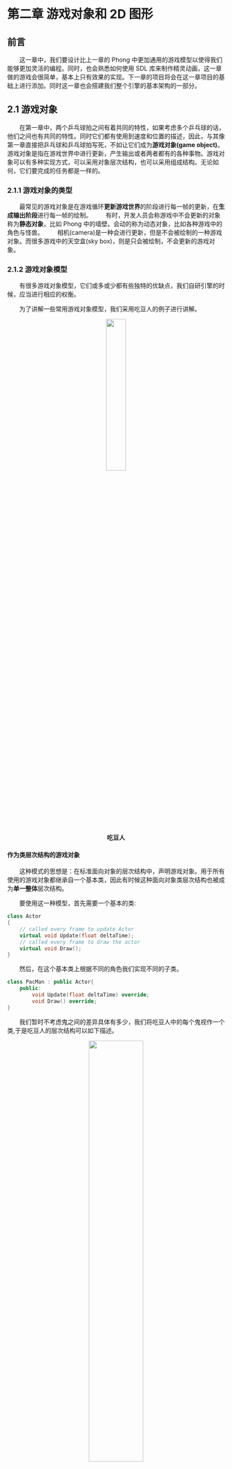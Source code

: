 # 第二章 游戏对象和 2D 图形

## 前言

&emsp;&emsp;这一章中，我们要设计比上一章的 Phong 中更加通用的游戏模型以使得我们能够更加灵活的编程。同时，也会熟悉如何使用 SDL 库来制作精灵动画，这一章做的游戏会很简单，基本上只有效果的实现。下一章的项目将会在这一章项目的基础上进行添加。同时这一章也会搭建我们整个引擎的基本架构的一部分。

## 2.1 游戏对象

&emsp;&emsp;在第一章中，两个乒乓球拍之间有着共同的特性，如果考虑多个乒乓球的话，他们之间也有共同的特性。同时它们都有使用到速度和位置的描述，因此，与其像第一章直接把乒乓球和乒乓球拍写死，不如让它们成为**游戏对象(game object)**。游戏对象是指在游戏世界中进行更新，产生输出或者两者都有的各种事物。游戏对象可以有多种实现方式，可以采用对象层次结构，也可以采用组成结构。无论如何，它们要完成的任务都是一样的。

### 2.1.1 游戏对象的类型

&emsp;&emsp;最常见的游戏对象是在游戏循环**更新游戏世界**的阶段进行每一帧的更新，在**生成输出阶段**进行每一帧的绘制。
&emsp;&emsp;有时，开发人员会称游戏中不会更新的对象称为**静态对象**，比如 Phong 中的墙壁。会动的称为动态对象，比如各种游戏中的角色与怪兽。
&emsp;&emsp;相机(camera)是一种会进行更新，但是不会被绘制的一种游戏对象。而很多游戏中的天空盒(sky box)，则是只会被绘制，不会更新的游戏对象。

### 2.1.2 游戏对象模型

&emsp;&emsp;有很多游戏对象模型，它们或多或少都有些独特的优缺点，我们自研引擎的时候，应当进行相应的权衡。

&emsp;&emsp;为了讲解一些常用游戏对象模型，我们采用吃豆人的例子进行讲解。

<div align = "center" >
<img src = "https://gimg2.baidu.com/image_search/src=http%3A%2F%2Fimgsa.baidu.com%2Fbaike%2Fpic%2Fitem%2F902397dda144ad34376844b5d9a20cf431ad8529.jpg&refer=http%3A%2F%2Fimgsa.baidu.com&app=2002&size=f9999,10000&q=a80&n=0&g=0n&fmt=auto?sec=1666668794&t=38d859d203a95f961f81a9748caf55ff" width = 30% height = 30%/ >
<h4>吃豆人</h4>
</div>

#### 作为类层次结构的游戏对象

&emsp;&emsp;这种模式的思想是：在标准面向对象的层次结构中，声明游戏对象。用于所有使用的游戏对象都继承自一个基本类，因此有时候这种面向对象类层次结构也被成为**单一整体**层次结构。

&emsp;&emsp;要使用这一种模型，首先需要一个基本的类:

```c++
class Actor
{
    // called every frame to update Actor
    virtual void Update(float deltaTime);
    // called every frame to draw the actor
    virtual void Draw();
}
```

&emsp;&emsp;然后，在这个基本类上根据不同的角色我们实现不同的子类。

```c++
class PacMan : public Actor{
    public:
        void Update(float deltaTime) override;
        void Draw() override;
}
```

&emsp;&emsp;我们暂时不考虑鬼之间的差异具体有多少，我们将吃豆人中的每个鬼视作一个类,于是吃豆人的层次结构可以如下描述。

<div align = "center" >
<img src = "./PacMan.png" width = 50% height = 50%/ >
<h4>吃豆人层次结构</h4>
</div>

&emsp;&emsp;这个方法能够一层一层拓宽游戏对象的功能，但是这样也会导致我们加入很多不必要的功能。比如一个固定视角的游戏，我们不需要对墙相关的游戏对象进行更新只需要绘制；不需要对触发器(trigger)进行绘制，但是只需要刷新。

&emsp;&emsp;当我们使用这种游戏对象模型的时候，请尽可能避免出现**钻石型继承**。

#### 具有组件的游戏对象

&emsp;&emsp;许多游戏都使用**基于组件**的游戏对象模型来取代单一的整体式层次结构。Unity 引擎是采用这种思路的一个典型。在这个模型中，游戏对象类是一个组件的容器，组件负责完成各种功能，而容器负责组织组件。

&emsp;&emsp;在这种模式下，我们可以将 PacMan 理解为包含 TransformComponent, CollisionComponent, RendererComponent 和 PacManBehavior 这些组件的一个 GameObject 对象。

<div align = "center" >
<img src = "./PacManCom.png" width = 40% height = 40%/ >
<h4>吃豆人组件结构</h4>
</div>

&emsp;&emsp;对于纯粹的组件结构，GameObject 只提供添加与删除组件的方法与相关数据结构，不会提供任何其它功能。

```c++
class GameObject{
    public:
        AddComponent(Component*);
        RemoveComponent(Component*);
    private:
        std::unorder_set<Component*> mComponents;
}
```

&emsp;&emsp;基于组件的游戏对象模型可以更容易地将功能只添加到需要它的特定游戏对象中,而不会添加不需要的功能。比如只有需要被绘制的对象才会添加 RendererComponent 组件。

&emsp;&emsp;但是这个模式的缺点也很明显，当我们绘制场景中的物品时，我们往往需要获取 Transform 的信息，这意味着 RendererComponent 的实现必须要通过 GameObject 查询获取 Transform。根据查询方式的不同，查询操作可能成为性能瓶颈。

#### 具有组件层次结构的游戏对象

&emsp;&emsp;在实际应用中，往往上述两种模式结合使用。我们将一些额外必要的内容放入 GameObject 中，然后提供管理各种组件的容器。在本章，类的声明如下:

```c++
#include<vector>
using namespace std;
	class GameObject
	{
	public:

		// track state of gameobject
		enum State{
			EActive,
			EPause,
			EDead
		};

		// constructor and destructor
		GameObject(class Game* game);
		virtual ~GameObject();

		// add and remove gameobject
		void AddComponent(class Behaviour* behaviour);
		void RemoveComponent(class Behaviour* behaviour);

		//Getters/Setters
		//...
		//call when the object add to the world
		void Awake();
		//update method called from game
		void Update(float deltaTime);
		//update all components attached to the game object
		void UpdateComponents(float deltaTime);
        //any specific update code
		virtual void UpdateGameObject(float deltaTime);

	protected:
		// gameObject's state
		State mState;
		// transform informations
		class Transform* mtransform;
		// components container
		vector<class Behaviour*> mComponents;
		class Game* game;
	};


```

&emsp;&emsp;GameObject 类会有多种状态，包括活跃、暂停以及死亡，在上述代码分别对应"EActive,EPause,EDead"。我们只更新参与 EActive 状态的对象，处于 EPause 状态的对象将会在不被进行任何更新(包括绘制)，对于 EDead 状态的对象会通知游戏将它删除。

&emsp;&emsp;Update 方法首先会调用 UpdateComponents 方法对所有活动组件进行遍历更新，然后调用 UpdateGameObject 函数。为了使得 GameObject 的子类能够自定义行为，因此提供了 UpdateGameObject 方法让子类自定义更新行为。但是对于 GameObject 的对象，这个实现为空。同时为了方便起见，我们定义一个叫 Awake 的方法用于在游戏对象被加入到世界时进行调用。

&emsp;&emsp;在游戏过程中，GameObject 对象会不可避免地用到 Game 对象中的各种内容，比如使用 deltaTime，创建新的游戏对象等。一个解决方案是使用**单例模式**，将 Game 对象变成一个单例。但是我们需要考虑游戏中的游戏的情况，因此我们可能不止一个 Game 类。所以我们不使用单例模式，而是使用一种叫**依赖注入**的方法，让 GameObject 的构造需要用到 Game 对象的指针。

&emsp;&emsp;我们将游戏对象的位置信息封装到了 Transform 类，这个类记录了游戏对象的位置，旋转，缩放等内容。现在只以最简单的方式将其进行实现,会在之后的章节中陆续更新完善。

```c++
class Transform
{
	public:
		Vector2 scale;
		Vector2 position;
		float rotation;
};
```

&emsp;&emsp;接下来我们进行组件类(Behaviour)的声明。在这个类中，我们声明了一个很重要的变量，mUpdateOrder。这个会决定在 GameObject 中，对 Component 进行更新的顺序。比如我们往往希望在别的的内容完成了更新后，再进行绘制；在游戏对象移动后再启用相机。

```c++
class Behaviour
{
public:
	// constructor and destructor
	Behaviour(class GameObject* gameObject, int updateOrder = 100);
	virtual ~Behaviour();
	int GetUpdateOrder() const;
private:
	int mUpdateOrder;
	class GameObject* gameObject;
};
```

&emsp;&emsp;这种混合模型可以避免单一整体对象模型中过于深层次的结构，其层次性也比纯组件模型让其有了更大的拓展空间。虽然不能完全消除组件间的通讯问题，但是我们能够尽可能进行避免。

&emsp;&emsp;目前为止，我们并没有让 GameObject 或者 Behaviour 进行输入的处理。这一章节暂时不考虑这个问题，使用特殊的方式进行处理。在第三章将会重新讨论如何将输入合并到游戏对象模型中。

### 2.1.3 将游戏对象加入循环

&emsp;&emsp;在游戏循环中，我们创建的 GameObject 对象，在完成创建后不能马上加入游戏循环，因为这个过程可能发生在游戏循环的任何位置从而导致一些不确定的行为。同理，我们也不应该直接将不需要的 GameObject 立即删除。因此，在 Game 类中，我们需要特定的容器对 GameObject 的创建与销毁进行管理。

&emsp;&emsp;在这里我们创建三个向量容器，分别用于管理挂起，活跃，死亡状态的 GameObject。游戏更新只遍历更新在 activeList 中的 GameObject。在创建游戏对象后，新加入的游戏对象会加入 pendingList 中，在完成了对 activeList 的操作后，才将 pendingList 中的对象加入 activeList(加入后从 pendingList 中删除以防重复添加)。而在每一次更新的最后，逐个销毁 deadList 中的 GameObject 对象。

```c++
using namespace std;
struct WindowSize {
	int w, h;
};
class Game
{
public:
	Game();
	// initialize a game
	bool Initialize();
	// runs game loop until game is over
	void GameLoop();
	void Shutdown();
	// create new GameObject
	void CreateGameObject(string name = "GameObject");
	// remove GameObject
	void RemoveGameObject(class GameObject*);

private:
	void ProcessInput();
	void UpdateGame();
	void GenerateOutput();

	// game should continue running
	bool mIsRunning;
	// we use this render draw the graphics
	SDL_Renderer* mRenderer;
	// window created by SDL
	SDL_Window* mWindow;
	// record our client window size
	WindowSize mWindowSize;
	// record time count since last frame
	Uint32 mTicksCounts;

	vector<class GameObject*> activeList;
	vector<class GameObject*> pendingList;
	vector<class GameObject*> deadList;
};

```

&emsp;&emsp;Game 其他大体上的内容见上一章节，在这一章节中我们需要着重对 GameLoop 中的 UpdateGame 和 GenerateOutput 进行修改，GenerateOutput 稍后会提到。

```c++
void Game::UpdateGame() {

	// Calculate delta time
	Uint32 expectCounts = mTicksCounts + 16;
	while (SDL_GetTicks() < expectCounts);// wait until 16 ms pass
	float deltaTime = (SDL_GetTicks() - mTicksCounts) / 1000.0f; //it stores counts of ms
	mTicksCounts = SDL_GetTicks();
	deltaTime = min(deltaTime, 0.5f);

	for (auto it = activeList.begin(); it != activeList.end(); it++) {
		(* it)->Update(deltaTime);
	}

	for (auto it = pendingList.begin(); it != pendingList.end(); it++) {
		activeList.emplace_back(*it);
		(*it)->Awake();
	}
	pendingList.clear();

	for (auto it = deadList.begin(); it != deadList.end(); it++) {
		delete (*it);
	}
	deadList.clear();
}
```

## 2.2 精灵(Sprite)

&emsp;&emsp;精灵(sprite)是 2D 游戏中的可视对象，通常用于表示角色、背景以及其他动态 2D 对象。每个精灵都有一个或者多个与之相关的图像文件这些图像往往有着不同的格式。PNG 格式的文件占用的空间少，但是因为硬件本身不能直接支持 PNG 图像，因此处理起来会花费较多的时间。很多游戏会根据平台的不同选择不同的图片文件格式，比如 IOS 系统推荐使用 PVR， PC 和 XBox 推荐使用 DXT。在这个项目中，我们选择使用 PNG 文件，因为现在图像编程程序普遍支持 PNG 类型文件，而不用专研具体平台。

### 2.2.1 加载图像文件

&emsp;&emsp;要使用 2D 精灵图像，一个很重要的事情就是初始化对 2D 图像的支持，第一步，我们需要使用 IMG_Init 函数初始化 SDL 图像，IMG_Init 和上一章节提到的窗口和渲染器选项一样，使用标志位进行初始化，并且支持位运算进行初始化。注意，该函数在**SDL_Image.h**头文件中，请务必配置好。我们目前只考虑 PNG，因此在 Game::Initialize()中加入` IMG_Init(IMG_INIT_PNG);`

&emsp;&emsp;当然，我们需要在加载图像后才能对图像进行操作。为了使得编码方便，我们在 Game 类的申明中加入 Game::LoadData 函数，目前在这个函数我们使用硬编码，在后面的章节我们会将它进行解耦。

```c++
class Game
{
public:
	Game();
	// initialize a game
	bool Initialize();
	// load data from file
	bool LoadData();
	...
}
```

&emsp;&emsp;加载图片需要使用到 IMG_Load 函数，其函数声明如下。我们输入我们要加载图片的文件名，然后 SDL 会帮我们加载对应的图片，然后返回一个 SDL_Surface 的指针。如果加载失败，将会返回 nullptr

```c++
SDL_Surface * IMG_Load(const char *file);
```

&emsp;&emsp;当我们需要绘制的使用，我们需要调用 SDL_CreateTextureFromSurface 函数来从 SDL_Surface 中创建 SDL_Texture，SDL_Texture 才是参与绘制的内容。函数声明如下。其将会返回一个 SLD_Texture 的指针。

```c++
SDL_Texture * SDL_CreateTextureFromSurface(SDL_Renderer * renderer, SDL_Surface * surface);
```

&emsp;&emsp;为了方便，我们创建一个将这两步合成为一个函数。

```c++
SDL_Texture* LoadTexture(const char url[],  SDL_Renderer  *mRenderer) {
	SDL_Surface*  surface= IMG_Load(url);
	if (surface == nullptr) {
		SDL_Log("Failed to load texture from file %s",url);
		return nullptr;
	}

	SDL_Texture* texture = SDL_CreateTextureFromSurface(mRenderer,surface);
	if (texture == nullptr) {
		SDL_Log("Failed to convert texture from file %s", url);
		return nullptr;
	}
	return texture;
}
```

&emsp;&emsp;在实际开发过程中，我们应该注意到一个问题，我们并不需要多次从磁盘中加载同样的资源到内存中，这既浪费资源又没有意义。因此实际开发中我们需要一个强大的资产管理系统来管理所有类型的资产。但是这并不是这一章节的内容，因此我们这一章节使用简单的哈希映射'unorder_map'来解决这个问题。

```c++
unordered_map<string , SDL_Texture* > textureAssets;
```

&emsp;&emsp;为了使 GameObject 能更加自由创建 texture，因此我们可以在 Game 中提供 Game::GetTexture()函数

```c++
SDL_Texture* Game::GetTexture(string texUrl) {
	if (textureAssets[texUrl] != nullptr) {
		return textureAssets[texUrl];
	}
	else {
		SDL_Texture* res = LoadTexture(texUrl.data(), mRenderer);
		textureAssets.insert({texUrl, res});
		return res;
	}
}
```

### 2.2.2 绘制精灵

&emsp;&emsp;假设我们游戏是有个拥有背景与角色的游戏。绘制该场景比较简单的算法是**画家算法**。画家算法是一种很基础简单的算法，其思路是从后往前地进行绘制，这样可以将物体按照深度进行覆盖。但是缺点在于这种算法无法准确定义覆盖关系，即很难将其用于绘制 3D 场景。
&emsp;&emsp;画家算法虽然不是非常通用的算法，不过其简单，画家算法在 2D 游戏中是非常好用的。

<div align = "center" >
<img src = "https://gimg2.baidu.com/image_search/src=http%3A%2F%2Fbkimg.cdn.bcebos.com%2Fpic%2F5327ce164bf42c4f962b430c&refer=http%3A%2F%2Fbkimg.cdn.bcebos.com&app=2002&size=f9999,10000&q=a80&n=0&g=0n&fmt=auto?sec=1666774890&t=71b2f072c21b62ac59a8778c2a424705" width = 70% height = 100%/ >
<h4>画家算法</h4>
</div>

&emsp;&emsp;上面的这幅图是画家算法的一个例子，为了画出这样一个山的场景，我们先将山和天空作为背景进行绘制，然后再绘制离观察者更近的草地，最后再草地上画出离观察者更近的树。

&emsp;&emsp;因为我们采用了组件的游戏模型，所以我们没必要把绘制的功能写死，而是通过使用相应的组件完成。因此，我们现在创建一个 Sprite 类，类声明如下：

```c++
class Sprite :
    public Behaviour
{
public:
    Sprite(GameObject* owner, int drawOrder = 100);
    ~Sprite();

    virtual void Draw(SDL_Renderer*);
    virtual void SetTexture(SDL_Texture*);

    int GetDrawOrder() const { return mDrawOrder; };
    int GetTextureHeight() const { return mTexHeight; };
    int GetTextureWidtht() const { return mTextWidth; };

protected:
    // texture to draw
    SDL_Texture* mTexture;
    // draw order used for painter's algorithm
    int mDrawOrder;
    // Width/Height of texture
    int mTextWidth;
    int mTexHeight;
};

```

&emsp;&emsp;绘制的顺序是由 mDrawOrder 属性决定的，请注意**Order 越大，绘制顺序越靠后，越不会被覆盖**。

&emsp;&emsp;因为 Game 的 SDL_Renderer\* 不应该直接对外开放，因此我们需要在 Game 中提供相关添加 Sprite 的功能。

```c++
void Game::AddSprite(Sprite* sprite) {
	int order =  sprite->GetDrawOrder();
	auto iter = mSpriteList.begin();
	for (; iter != mSpriteList.end(); ++iter) {
		if (order < (*iter)->GetDrawOrder()) break;
	}
	mSpriteList.insert(iter,sprite);
}
```

&emsp;&emsp;这段代码在添加 Sprite 的同时，也注意保持了相关的绘制顺序，所以我们可以在 GenerateOutput 的阶段遍历 Sprite 的容器，并且在**活跃的**Sprite 组件上调用 Draw 方法。

&emsp;&emsp;现在把目光拉回 Sprite，SetTexture 方法不仅可以设置 Texture，我们也可以通过获得的纹理一次性将 mTexWidth 和 mTexHeight 设置好。

&emsp;&emsp;SDL_QueryTexture 中我们传入的第一个参数是要查询的纹理信息，第二个参数用于查询像素传输时使用的原始格式，第三个参数是用于访问纹理的指针，第四五个分别是宽带和高度。我们在这里只需要宽度和高度。

```c++
void Sprite::SetTexture(SDL_Texture* tex) {
	mTexture = tex;
	SDL_QueryTexture(tex, nullptr, nullptr, &mTexWidth, &mTexHeight);
}
```

&emsp;&emsp;SDL 库提供了两种不同的纹理绘制函数，相对简单的函数为 SDL_RenderCopy 函数，若能成功绘制返回 0，否则返回 1。

```c++
int SDL_RenderCopy(SDL_Renderer * renderer,
                    SDL_Texture * texture,
                    const SDL_Rect * srcrect,// part of texture to draw (draw whole if null)
                    const SDL_Rect * dstrect);// rectangle to draw onto the target
```

&emsp;&emsp;SDL_RenderCopyEx 则支持更加高级的绘制行为，比如旋转。

```c++
extern int SDL_RenderCopyEx(SDL_Renderer * renderer,
                            SDL_Texture * texture,
                            const SDL_Rect * srcrect,
                            const SDL_Rect * dstrect,
                            const double angle,//rotation angle in clockwise degree
                            const SDL_Point *center,//point to rotate about (null for center)
                            const SDL_RendererFlip flip); // how to flip texture (usually SDL_FILE_NONE)
```

&emsp;&emsp;虽然 SDL_RenderCopy 更加方便，但是 SDL_RenderCopyEx 更加通用，不过其给我们在对 Sprite::Draw 的编码增加了一点复杂度，我们应该注意以下问题：

1. SDL_Rect 定义的坐标是目标左上角的坐标，但是需要旋转的话我们得在中心点定义旋转。
2. SDL_RenderCopyEx 的旋转角是按**度数**，而我们的 Transform 使用的是**弧度**。同时，因为旋转方向是顺时针方向，因此我们应该对旋转角度取反。

```c++
void Sprite::Draw(SDL_Renderer* renderer) {

	if (!mTexture || !mgameObject->IsActive()) return;
	SDL_Rect r;

	Vector2 scale = mgameObject->GetTransform()->scale;

	r.w = (int)(scale.x*mTexWidth);
	r.h = (int)(scale.y * mTexHeight);

	Vector2 pos = mgameObject->GetTransform()->position;
	r.x = (int)(pos.x - r.w /2);
	r.y = (int)(pos.y - r.h / 2);

	float rotation = mgameObject->GetTransform()->rotation;
	SDL_RenderCopyEx(renderer,
		mTexture,
		nullptr,//null to draw whole texture
		&r,// where to draw
		-(rotation/M_PI)*180.0, // convert radius to clockwise angle
		nullptr,//point of rotation, null for texture centure
		SDL_FLIP_NONE);// no filp
}
```

&emsp;&emsp;目前，这样的 Draw 方法只能适用于固定区域的绘制，如果需要更大的地图的话，我们需要使用到相机(camera)，相机将会在第九章提到。

### 2.2.3 精灵动画

&emsp;&emsp;大多数 2D 游戏对象都使用类似翻页动画的技术实现精灵动画。翻页动画指的是通过一系列连续快速播放的静态 2D 图像，来创建一种动画的感觉。随着帧率的变化，精灵动画会给玩家不同的体验，形成类似加速减速等视觉效果。大多数游戏都使用 24FPS 的精灵动画，这就表示动画每一秒都需要 24 张独立的图像。对于 2D 格斗游戏的话，需要的帧率可能更高，但是实际上大多数精灵动画都不会执行到一秒。

<div align = "center" >
<img src = "./Sprite.png" width = 20% height = 20%/ >
<h4>精灵动画(图源爱给网:<href>https://www.aigei.com/view/73082.html#items</href>)</h4>
</div>

&emsp;&emsp;表示精灵动画最简单的方式是使用容器，我们将我们要使用的每一帧的动画存放在容器中。我们现在声明一个 AnimSprite 类来进行处理，我们仍然使用灵梦作为我们这次项目的主角，但是只用第三排。

&emsp;&emsp;我们使用一个继承自 Sprite 的类来定义精灵动画。

```c++
class AnimSprite :
    public Sprite
{
public:
    AnimSprite(class GameObject* owner, int drawOrder = 100);

    // we need to update sprite every frame
    void Update(float deltaTime) override;
    // void Draw
    void Draw(SDL_Renderer*) override;

    // get/set FPS
    float GetAnimFPS() const { return mFPS; };
    void SetAnimFPS(float fps) { mFPS = fps; };
	...
private:
	...
    //current FPS
    float mFPS;
    // frame now displayed
    float mCurrentFrame;
	// current displayed Sprite Slice
    int mRectIdx = 0;
};

```

&emsp;&emsp;先看私有变量。在这个类中，我们定义了 mFPS, mCurrentFrame，mRectIdx 这三个变量，mFPS 是我们定义的动画帧率，而 mCurrentFrame 用于定义当前运行的帧数，我们将使用这两个变量来控制动画的切换。而 mRectIdx 则用来表示该绘制哪个图像。并且，我们重写了 Update 和 Draw 方法用于专门的绘制。

&emsp;&emsp;书上的内容是直接使用多张连续的图像来进行动画切换，但是因为我相信大部分同学在网上找到的资源都是单张 png 的精灵图集。因此我这里采用了一些别的数据结构而没完全按照书上走。

```c++
struct SpriteSlice
{
    SDL_Rect srcret;
    float totalFrames;
};
class AnimSprite :
    public Sprite
{
public:
    ...
    void SetAnimTextures(const std::vector<SpriteSlice> *textures) { mAnimTextures = *textures; };
    bool mRepeat = true;

private:
	...
    //sprite animation informations
    std::vector<SpriteSlice> mAnimTextures;
    // current displayed Sprite Slice
    int mRectIdx = 0;
};
```

&emsp;&emsp;前文提到过 SLD_CopyEx 这个绘制函数，其接受一个叫 srcrect 的 SDL_Rect 对象指针作为参数，用于定义绘制区域。因此我定义了 SpriteSlice 这个结构体，其由绘制具体区域要用到的 SDL_Rect 对象与一个叫 totalFrames 的浮点数组成。前者决定绘制区域，后者决定该区域的精灵动画的持续帧数。`std::vector<SpriteSlice> mAnimTextures;`则是具体装 SpriteSlice 的容器了，mRectIdx 也指向其中的值。

&emsp;&emsp;根据软件工程的要求，我们应该只让 Draw 定义如何绘制，而让 Update 函数定义动画与时间相关的行为。因此，我们应该在这里更新具体的帧率与具体指向的 SpriteSlice。

```c++
void AnimSprite::Update(float deltaTime)  {
	if (mAnimTextures.size() < 1) return;

	int size = mAnimTextures.size();
	// calculate frame counts from last sprite
	mCurrentFrame += mFPS*deltaTime;
	// when slice's time is over, swap sprite and reset mCurrentFrame
	if (mCurrentFrame > mAnimTextures[mRectIdx].totalFrames) {
		mCurrentFrame =0.f;
		++mRectIdx;
		if (mRepeat)mRectIdx %= size;
		else mRectIdx = min(mRectIdx, size - 1);
	}
}
```

&emsp;&emsp;Draw 函数与之前的区别不大，只是我们需要指定绘制的区域。

```c++
void AnimSprite::Draw(SDL_Renderer* renderer) {
	// if it got texture and the owner is active, it will draw
	if (!mTexture || !mgameObject->IsActive()) return;

	SDL_Rect r;

	Vector2 scale = mgameObject->GetTransform()->scale;
	//set sprite scale draw on the screen
	r.w = (int)(scale.x * mTexWidth * mSpriteScale.x);
	r.h = (int)(scale.y * mTexHeight * mSpriteScale.y);
	// set where sprite draw on the screen
	Vector2 pos = mgameObject->GetTransform()->position;
	r.x = (int)(pos.x - r.w /2);
	r.y = (int)(pos.y - r.h / 2);

	SDL_Rect* rec = mAnimTextures.size() < 1? nullptr: &mAnimTextures[mRectIdx].srcret;
	float rotation = mgameObject->GetTransform()->rotation;
	SDL_RenderCopyEx(renderer,
		mTexture,
		rec,//null to draw whole texture
		&r,// where to draw
		-(rotation/M_PI)*180.0, // convert radius to clockwise angle
		nullptr,//point of rotation, null for texture centure
		SDL_FLIP_NONE);// no filp
}
```

&emsp;&emsp;因为不像 Unity 那样直接可以通过可视化拖拽添加组件，我们将我们需要加入的游戏对象专门用一个类定义会比用 main 函数一个个加干净地多。

```c++
class Character :
    public GameObject
{
public:
    Character(class  Game*, string name = "Character");
    void Awake() override;

private:
   vector<SpriteSlice> mSlices;
};

Character::Character(Game *owner, string name):GameObject(owner,name) {

	SpriteSlice first{ {0,128,52,64},6.f };
	SpriteSlice sec{ {64,128,52,64},6.f };
	SpriteSlice thi{ {128,128,52,64},6.f };
	SpriteSlice sec2{ {64,128,52,64},6.f };

	mSlices.push_back(first);
	mSlices.push_back(sec);
	mSlices.push_back(thi);
	mSlices.push_back(sec2);

	mTransform->SetPosition(260, 160);
	mTransform->SetScale(1.f, 1.f);

}

void Character::Awake() {
	mTransform->SetPosition(100.f, 230.f);
	AnimSprite* character = new AnimSprite(this);
	AddComponent(character);
	character->SetTexture(GetOwner()->GetTexture(string("../Chapter2/Sprite.png")));
	character->SetSpriteScale(Vector2{ 0.4f,0.4f });
	character->SetAnimTextures(&mSlices);
}
```

&emsp;&emsp;现在 main 写成这样：

```c++
	Game* game = new  Game();
	game->Initialize();
	game->AddGameObject(new Character(game));
	game->GameLoop();
```

&emsp;&emsp;点击运行可看效果啦。**注意，加载图像的时候请正确描述路径。**

<div align = "center" >
<img src = "./SpriteAni.gif" width = 40% height = 40%/ >
<h4>效果图</h4>
</div>

&emsp;&emsp;现在我们不适用 Game 直接处理输入，而是直接在这个 UpdateGameObject 函数中进行输入读取并且进行跳跃。目前我们用不实现太真实的物理效果。

```c++
void Character::UpdateGameObject(float deltaTime) {
	Vector2 pos = mTransform->position;
	pos.y -= speed;
	mTransform->SetPosition(pos.x, pos.y);
	if (pos.y < ground) {
		speed -= 9.8f * deltaTime;
	}
	else {
		speed = 0.f;
		pos.y = ground;
	}

	const Uint8* state = SDL_GetKeyboardState(NULL);

	if (pos.y >= ground && state[SDL_SCANCODE_SPACE]) {
		speed = 5.f;
		SDL_Log("space");

```

&emsp;&emsp;现在按空格键可以起跳了。

<div align = "center" >
<img src = "./SpriteJump.gif" width = 40% height = 40%/ >
</div>

## 2.3 滚动背景

&emsp;&emsp;2D 游戏中，一个常用的技巧是添加一个滚动的无限循环的背景，这会给玩家一种大世界的感官效果，这个在跑酷游戏中很常见。角色实际上并不会移动，但是会给玩家一种正在不断跑动的错觉。一个比较简单的实现是将背景分割为屏幕大小的图像部分，这些图像部分会在每帧重新定位，以造成滚动错觉。

<div align = "center" >
<img src = "https://gimg2.baidu.com/image_search/src=http%3A%2F%2Fwww.piaodown.com%2Fupload%2F20144%2F201442111161757053.jpg&refer=http%3A%2F%2Fwww.piaodown.com&app=2002&size=f9999,10000&q=a80&n=0&g=0n&fmt=auto?sec=1667026737&t=ce74a90f5e342bc57c62588fdface3e3" width = 40% height = 40%/ >
</div>

&emsp;&emsp;但是因为我没有办法提供那样的分解的图，于是采用另外一种常用的方法，即将一张能在构图上收尾相连的图拼接在一起。然后通过修改目标绘制区域来构成循环背景的效果。即当背景移动到中心位置后，把目标绘制区域移动到出发点。因为构图上能够首位相连，所以直接移将绘制区域移动到原点的时候玩家不会感觉到不自然。因此这样就能给玩家一种循环背景的感觉。

<div align = "center" >
<img src = "./forest.png" width = 60% height = 60%/ >
<h4>构图上首位相连的背景图</h4>
</div>

&emsp;&emsp;为了实现这个功能，我们为背景创建一个基础自 Sprite 类的 RollingBG 类。其声明如下。

```c++
class RollingBG :
    public Sprite
{
public:
    enum RollingDir{
        Up = 0, Down = 1, Left = 2, Right = 3
    };

    RollingBG(class  GameObject* owner, int drawOrder = 10);
    void Update(float) override;
    void Draw(SDL_Renderer*) override;

    // the area of background draw on the screen
    void SetRollingArea(int x, int y, int w, int h) {
        mOrigin = { x,y,w,h };
        mRect = mOrigin;
        mRollingDistance = mOrigin.x;
    };

    // set the direction we roll the background
    void SetRollingDir(RollingDir dir = Right) { mDir = dir; }
    void SetRollingSpeed(float speed) { mRollingSpeed = speed; }

private:
    // the area of background first draw on the screen
    SDL_Rect mOrigin{ 0,0,0,0 };
    // the real rect we draw on the screen
    SDL_Rect mRect;
    // direction of rolling
    RollingDir mDir = Right;
    float mRollingSpeed = 0.f;
    //record how far background rolling
    float mRollingDistance = 0.f;
};
```

&emsp;&emsp;我们在这个类中，定义了一个叫 RollingDir 的枚举类型来定义背景的滚动方向，默认向右滚动，毕竟这样比较符合我们的实际需要。然后我们定义了两个 SDL_Rect 结构体，分别叫做 mOrigin 和 mRect，mOrigin 记录的是初始的绘制区域，而 mRect 是我们传给 SDL_Renderer 的绘制区域。接下来是 Update 的定义。

```c++
void RollingBG::Update(float deltaTime) {
	mRollingDistance += mRollingSpeed * deltaTime;

	// means horizontal movement
	if (mDir > 1) {
		// moved to the mid, go back to origin
		if ( mRollingDistance >= mTexWidth / 2) {
			mRollingDistance = 0;
		}
		// calculate srcrect and avoid out of pic boundry
		mRect.x = static_cast<int>(mDir == Right? mRollingDistance : mTexWidth/2-mRollingDistance);
	}
	else {
		if ( mRollingDistance >= mTexHeight / 2) {
			mRollingDistance = 0;
		}
		mRect.y = static_cast<int>(mDir == Down ? mRollingDistance : mTexHeight / 2 - mRollingDistance);
	}
}
```

&emsp;&emsp;在 Update 中，我们需要完成更新 srcrect 区域的任务。我们根据我们定义的方向对图像进行滚动，当滚动的距离有图片宽度(或者长度，取决于是水平还是竖直方向滚动)一半时，将 srcrect 设置成原点。因此，我们需要用到 mTexWidth 和 mTexHeight 的帮助。

&emsp;&emsp;Draw 没什么好说的。同理，为了方便，我们定义一个叫 BackgroundObj 的类来绘制背景。其没有别的函数声明，只是实现了自己的 Awake 函数。

```c++
void BackgroundObj::Awake() {
	RollingBG* bg = new RollingBG(this);
	bg->SetTexture(mOwner->GetTexture("../Chapter2/forestRepeat.png"));
	bg->SetRollingArea(0, 0, 512, 512);
	bg->SetRollingSpeed(50.f);
	bg->SetRollingDir(RollingBG::Right);
	AddComponent(bg);
}
```

&emsp;&emsp;效果如图:

<div align = "center" >
<img src = "./RollingBackground.gif" width = 40% height = 40%/ >
<h4>循环背景</h4>
</div>

### 2.3.1 视差背景

&emsp;&emsp;很多游戏利用背景移动速度的差异来形成视差效果，这种效果往往会给玩家比较好的层次感，一个是因为近大远小，还有一个是对于人来说，离得近的东西开起来与你相对移动更快，而离得远的会更慢。

<div align = "center" >
<img src = "https://gimg2.baidu.com/image_search/src=http%3A%2F%2Fimg.3dmgame.com%2Fuploads%2Fimages%2Fxiaz%2F20180903%2F1535947938_146995.jpg&refer=http%3A%2F%2Fimg.3dmgame.com&app=2002&size=f9999,10000&q=a80&n=0&g=0n&fmt=auto?sec=1667048416&t=66e592afa31e69cbfee1d1bb400ae777" width = 40% height = 40%/ >
<h4>一个视差背景的例子</h4>
</div>

&emsp;&emsp;按照我们上面的说法，我们在 BackgroundObj 中加入新一层背景来实现视差效果较好。为了方便调整，我稍微做了点修改，但是这些很简单，没必要讲。

```c++
void BackgroundObj::Awake() {
	SetMainBackground();
	SetSecBackground();
}

void BackgroundObj::SetMainBackground() {
	RollingBG* bg = new RollingBG(this);
	bg->SetTexture(mOwner->GetTexture("../Chapter2/forestRepeat.png"));
	bg->SetRollingArea(0, 0, 512, 512);
	bg->SetRollingSpeed(30.f);
	bg->SetRollingDir(RollingBG::Right);
	bg->SetSpriteScale(Vector2{ 1.0f, 1.8f });
	bg->SetSpriteOffset(Vector2{ 0.f, 140.f });
	AddComponent(bg);
}

void BackgroundObj::SetSecBackground() {
	RollingBG* bg = new RollingBG(this, 11);
	bg->SetTexture(mOwner->GetTexture("../Chapter2/bg2.png"));
	bg->SetRollingArea(0, 0, 512, 512);
	bg->SetRollingSpeed(50.f);
	bg->SetRollingDir(RollingBG::Right);
	bg->SetSpriteScale(Vector2{ 1.0f, 1.0f });
	bg->SetSpriteOffset(Vector2{ 0.f, 250.f });
	AddComponent(bg);
}
```

&emsp;&emsp;现在来看看效果：

<div align = "center" >
<img src = "./finalRecord.gif" width = 40% height = 40%/ >
</div>

## 总结

&emsp;&emsp;这一章中，我们主要学习了现在比较主流的游戏引擎模型，即作为类层次结构的游戏对象，与具有组件层次结构的游戏对象，以及两种结构的混合方式。接下来则是学习了如何使用 SDL 库绘制 png 图像，然后我们根据 png 图像来制作我们的精灵动画。同时也学习了画家算法以正确定义该如何对 2D 图像的顺序进行正确绘制。接下来则是学习循环背景到视差背景的绘制。

&emsp;&emsp;本章的项目目前看来只是个走路模拟器，虽然我们可以像《phong》那样强行给我们的游戏添加一些障碍，但是下一章会讲解更加常用的碰撞物理算法。因此这一章节的项目不进行实现（主要是我肝不动了）。

## 练习题

1. 思考有个动物狩猎游戏，在这个游戏中，玩家可以驾驶不同的车在野外狩猎动物。对于游戏中不同的车，动物，植物。请尽可能设计一种比较通用合理的结构来展示你的游戏世界。

2. 图块集(tile set)包含一系列固定大小的图块，常常用于设计 2D 地图。Tiled 程序则是一个用于生成图块集并且进行图块映射的优秀程序，请学习 Tiled 程序生成自己的一个地图。
